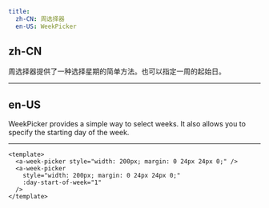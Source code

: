 ```yaml
title:
  zh-CN: 周选择器
  en-US: WeekPicker
```

## zh-CN

周选择器提供了一种选择星期的简单方法。也可以指定一周的起始日。

---

## en-US

WeekPicker provides a simple way to select weeks. It also allows you to specify the starting day of the week.

---

```vue
<template>
  <a-week-picker style="width: 200px; margin: 0 24px 24px 0;" />
  <a-week-picker
    style="width: 200px; margin: 0 24px 24px 0;"
    :day-start-of-week="1"
  />
</template>
```

